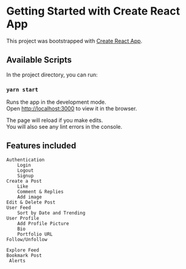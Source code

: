 # Getting Started with Create React App

This project was bootstrapped with [Create React App](https://github.com/facebook/create-react-app).

## Available Scripts

In the project directory, you can run:

### `yarn start`

Runs the app in the development mode.\
Open [http://localhost:3000](http://localhost:3000) to view it in the browser.

The page will reload if you make edits.\
You will also see any lint errors in the console.

## Features included
    Authentication
        Login
        Logout
        Signup
    Create a Post
        Like
        Comment & Replies
        Add image
    Edit & Delete Post
    User Feed
        Sort by Date and Trending
    User Profile
        Add Profile Picture
        Bio
        Portfolio URL
    Follow/Unfollow
   
    Explore Feed
    Bookmark Post
     Alerts
